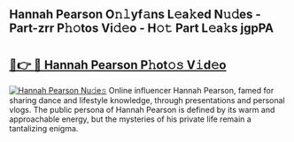 ## Hannah Pearson O𝚗𝚕yf𝚊ns L𝚎a𝚔ed N𝚞𝚍es - Part-zrr P𝚑𝚘tos Vi𝚍𝚎o - H𝚘𝚝 Part L𝚎a𝚔s jgpPA

# <h2><a href="http://kf1sens.oniu.top/?m=Hannah+Pearson">🔗👉 🔴 Hannah Pearson P𝚑ot𝚘𝚜 V𝚒d𝚎o</a></h2>

[![Hannah Pearson Nu𝚍e𝚜](https://i.imgur.com/0qMVB7G.gif)](http://kf1sens.oniu.top/?m=Hannah+Pearson)
Online influencer Hannah Pearson, famed for sharing dance and lifestyle knowledge, through presentations and personal vlogs. The public persona of Hannah Pearson is defined by its warm and approachable energy, but the mysteries of his private life remain a tantalizing enigma.  
